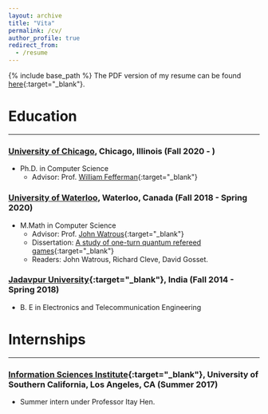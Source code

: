 ```yaml
---
layout: archive
title: "Vita"
permalink: /cv/
author_profile: true
redirect_from:
  - /resume
---
```


{% include base_path %}
The PDF version of my resume can be found [here](../files/CV_Soumik.pdf){:target="_blank"}.

Education
======
---


### [University of Chicago](https://www.uchicago.edu), Chicago, Illinois (Fall 2020 - )
* Ph.D. in Computer Science
    * Advisor: Prof. [William Fefferman](http://www.billfefferman.com){:target="_blank"}
    
 ### [University of Waterloo](https://uwaterloo.ca), Waterloo, Canada (Fall 2018 - Spring 2020)
* M.Math in Computer Science 
    * Advisor: Prof. [John Watrous](https://cs.uwaterloo.ca/~watrous/){:target="_blank"}
    * Dissertation: [A study of one-turn quantum refereed games](https://uwspace.uwaterloo.ca/handle/10012/16056){:target="_blank"}
    * Readers: John Watrous, Richard Cleve, David Gosset.

### [Jadavpur University](http://www.jaduniv.edu.in){:target="_blank"}, India (Fall 2014 - Spring 2018)
* B. E in Electronics and Telecommunication Engineering 


Internships
======
---
### [Information Sciences Institute](https://www.isi.edu){:target="_blank"}, University of Southern California, Los Angeles, CA (Summer 2017)
* Summer intern under Professor Itay Hen.
 
